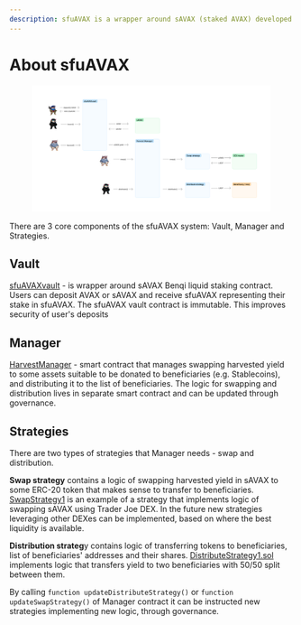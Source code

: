 ```yaml
---
description: sfuAVAX is a wrapper around sAVAX (staked AVAX) developed by Benq.finance
---
```


# About sfuAVAX

<figure><img src="../../.gitbook/assets/Stake for Ukraine.jpg" alt=""><figcaption></figcaption></figure>

There are 3 core components of the sfuAVAX system: Vault, Manager and Strategies.

## Vault

[sfuAVAXvault](src/contract.savaxvault.md) - is wrapper around sAVAX Benqi liquid staking contract. Users can deposit AVAX or sAVAX and receive sfuAVAX representing their stake in sfuAVAX. The sfuAVAX vault contract is immutable. This improves security of user's deposits

## Manager

[HarvestManager](src/contract.harvestmanager.md) - smart contract that manages swapping harvested yield to some assets suitable to be donated  to beneficiaries (e.g. Stablecoins), and distributing it to the list of beneficiaries. The logic for swapping and distribution lives in separate smart contract and can be updated through governance.

## Strategies

There are two types of strategies that Manager needs - swap and distribution.

**Swap strategy** contains a logic of swapping harvested yield in sAVAX to some ERC-20 token that makes sense to transfer to beneficiaries. [SwapStrategy1](../../readme/src/src/stake-for-ukraine-sfu-savax.md) is an example of a strategy that implements logic of swapping sAVAX using Trader Joe DEX. In the future new strategies leveraging other DEXes can be implemented, based on where the best liquidity is available.

**Distribution strateg**y contains logic of transferring tokens to beneficiaries, list of beneficiaries' addresses and their shares. [DistributeStrategy1.sol](src/contract.distributestrategy1.md) implements logic that transfers yield to two beneficiaries with 50/50 split between them. &#x20;

By calling `function updateDistributeStrategy()` or `function updateSwapStrategy()` of Manager contract it can be instructed new strategies implementing new logic, through governance.
